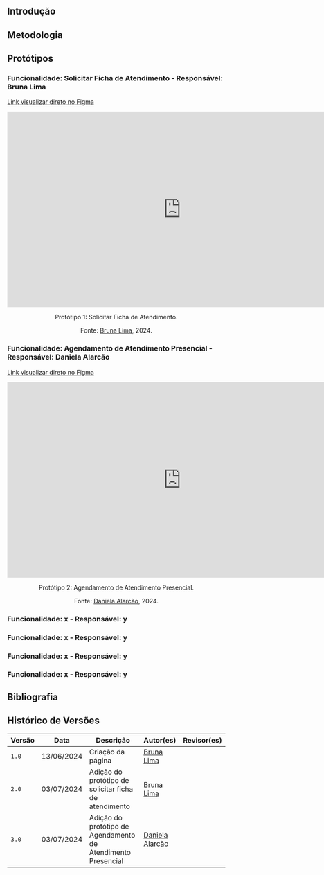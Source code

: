 ## Introdução

## Metodologia

## Protótipos

### Funcionalidade: Solicitar Ficha de Atendimento - Responsável: Bruna Lima

[Link visualizar direto no Figma](https://www.figma.com/proto/NZpR1a6YDQK0aK86sxKgVp/Solicitar-Ficha-de-Atendimento---IHC?node-id=1-2&starting-point-node-id=1%3A2&t=Pm3U5IHXZRJ0hO03-1)

<center>

<iframe style="border: 1px solid rgba(0, 0, 0, 0.1);" width="800" height="450" src="https://www.figma.com/embed?embed_host=share&url=https%3A%2F%2Fwww.figma.com%2Fproto%2FNZpR1a6YDQK0aK86sxKgVp%2FSolicitar-Ficha-de-Atendimento---IHC%3Fnode-id%3D1-2%26starting-point-node-id%3D1%253A2%26t%3DPm3U5IHXZRJ0hO03-1" allowfullscreen></iframe>

<p>Protótipo 1: Solicitar Ficha de Atendimento.</p>

Fonte: [Bruna Lima](https://github.com/libruna), 2024.

</center>

### Funcionalidade: Agendamento de Atendimento Presencial - Responsável: Daniela Alarcão

[Link visualizar direto no Figma](https://www.figma.com/proto/JIIFWQjp7pdBWPl4Jx7jgU/Agendamento-de-Atendimento-Presencial---IHC?node-id=1-2&starting-point-node-id=1%3A2)

<center>

<iframe style="border: 1px solid rgba(0, 0, 0, 0.1);" width="800" height="450" src="https://www.figma.com/embed?embed_host=share&url=https%3A%2F%2Fwww.figma.com%2Fproto%2FJIIFWQjp7pdBWPl4Jx7jgU%2FAgendamento-de-Atendimento-Presencial---IHC%3Fnode-id%3D1-2%26starting-point-node-id%3D1%253A2%26t%3DZT2tHCOXPco63hu2-1" allowfullscreen></iframe>

<p>Protótipo 2: Agendamento de Atendimento Presencial.</p>

Fonte: [Daniela Alarcão](https://github.com/danialarcao), 2024.

</center>

### Funcionalidade: x - Responsável: y
### Funcionalidade: x - Responsável: y
### Funcionalidade: x - Responsável: y
### Funcionalidade: x - Responsável: y

## Bibliografia

## Histórico de Versões

| Versão  | Data       | Descrição                 | Autor(es)                   | Revisor(es)                                    |
| ------- | :--------: | ------------------------- | --------------------------- | ---------------------------------------------- |
| `1.0`   | 13/06/2024 | Criação da página         | [Bruna Lima](https://github.com/libruna) | |
| `2.0`   | 03/07/2024 | Adição do protótipo de solicitar ficha de atendimento   | [Bruna Lima](https://github.com/libruna) | |
| `3.0`   | 03/07/2024 | Adição do protótipo de Agendamento de Atendimento Presencial   | [Daniela Alarcão](https://github.com/danialarcao) | |